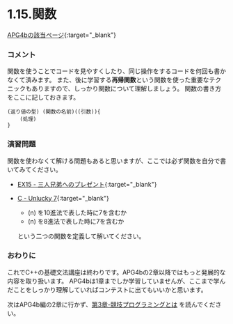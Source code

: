1.15.関数
=========

[APG4bの該当ページ](https://atcoder.jp/contests/APG4b/tasks/APG4b_p){:target="_blank"}

### コメント

関数を使うことでコードを見やすくしたり、同じ操作をするコードを何回も書かなくて済みます。
また、後に学習する**再帰関数**という関数を使った重要なテクニックもありますので、しっかり関数について理解しましょう。
関数の書き方をここに記しておきます。
```
(返り値の型) (関数の名前)((引数)){
    (処理)
}
```

### 演習問題

関数を使わなくて解ける問題もあると思いますが、ここでは必ず関数を自分で書いてみてください。

- [EX15 - 三人兄弟へのプレゼント](https://atcoder.jp/contests/apg4b/tasks/APG4b_ch){:target="_blank"}
- [C - Unlucky 7](https://atcoder.jp/contests/abc186/tasks/abc186_c){:target="_blank"}  
    - \(n\) を10進法で表した時に7を含むか
    - \(n\) を8進法で表した時に7を含むか
    
    という二つの関数を定義して解いてください。

<!--問題をもっと追加する-->

### おわりに

これでC++の基礎文法講座は終わりです。APG4bの2章以降ではもっと発展的な内容を取り扱います。
APG4bは1章までしか学習していませんが、ここまで学んだことをしっかり理解していればコンテストに出てもいいかと思います。

次はAPG4b編の2章に行かず、[第3章-競技プログラミングとは](../../articles/chapter3/index.md) を読んでください。